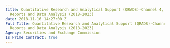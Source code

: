 ```yaml
---
title: Quantitative Research and Analytical Support (QRADS)-Channel 4, Analytical
  Reports and Data Analysis (2018-2023)
date: 2018-11-16 14:27:00 Z
Full Title: Quantitative Research and Analytical Support (QRADS)-Channel 4, Analytical
  Reports and Data Analysis (2018-2023)
Agency: Securities and Exchange Commission
Is Prime Contract: true
---
```


